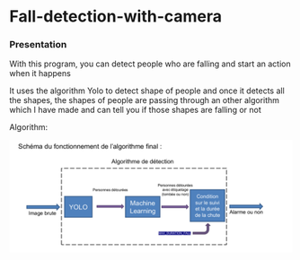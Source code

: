 <h1>Fall-detection-with-camera</h1>


<h3>Presentation</h3>

With this program, you can detect people who are falling and start an action when it happens<br/>

It uses the algorithm Yolo to detect shape of people and once it detects all the shapes, the shapes of people are passing through an other algorithm<br/>
which I have made and can tell you if those shapes are falling or not<br/>

Algorithm:<br/>

![My Images](documentation/15.png)

